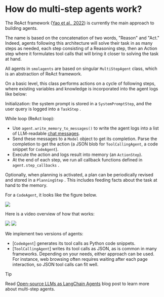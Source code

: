 # How do multi-step agents work?

The ReAct framework ([Yao et al., 2022](https://huggingface.co/papers/2210.03629)) is currently the main approach to building agents.

The name is based on the concatenation of two words, "Reason" and "Act." Indeed, agents following this architecture will solve their task in as many steps as needed, each step consisting of a Reasoning step, then an Action step where it formulates tool calls that will bring it closer to solving the task at hand.

All agents in `smolagents` are based on singular `MultiStepAgent` class, which is an abstraction of ReAct framework.

On a basic level, this class performs actions on a cycle of following steps, where existing variables and knowledge is incorporated into the agent logs like below: 

Initialization: the system prompt is stored in a `SystemPromptStep`, and the user query is logged into a `TaskStep` .

While loop (ReAct loop):

- Use `agent.write_memory_to_messages()` to write the agent logs into a list of LLM-readable [chat messages](https://huggingface.co/docs/transformers/en/chat_templating).
- Send these messages to a `Model` object to get its completion. Parse the completion to get the action (a JSON blob for `ToolCallingAgent`, a code snippet for `CodeAgent`).
- Execute the action and logs result into memory (an `ActionStep`).
- At the end of each step, we run all callback functions defined in `agent.step_callbacks` .

Optionally, when planning is activated, a plan can be periodically revised and stored in a `PlanningStep` . This includes feeding facts about the task at hand to the memory.

For a `CodeAgent`, it looks like the figure below.

<div class="flex justify-center">
    <img
        src="https://huggingface.co/datasets/huggingface/documentation-images/resolve/main/smolagents/codeagent_docs.png"
    />
</div>

Here is a video overview of how that works:

<div class="flex justify-center">
    <img
        class="block dark:hidden"
        src="https://huggingface.co/datasets/huggingface/documentation-images/resolve/main/transformers/Agent_ManimCE.gif"
    />
    <img
        class="hidden dark:block"
        src="https://huggingface.co/datasets/huggingface/documentation-images/resolve/main/transformers/Agent_ManimCE.gif"
    />
</div>

We implement two versions of agents:
- [`CodeAgent`] generates its tool calls as Python code snippets.
- [`ToolCallingAgent`] writes its tool calls as JSON, as is common in many frameworks. Depending on your needs, either approach can be used. For instance, web browsing often requires waiting after each page interaction, so JSON tool calls can fit well.

> [!TIP]
> Read [Open-source LLMs as LangChain Agents](https://huggingface.co/blog/open-source-llms-as-agents) blog post to learn more about multi-step agents.
